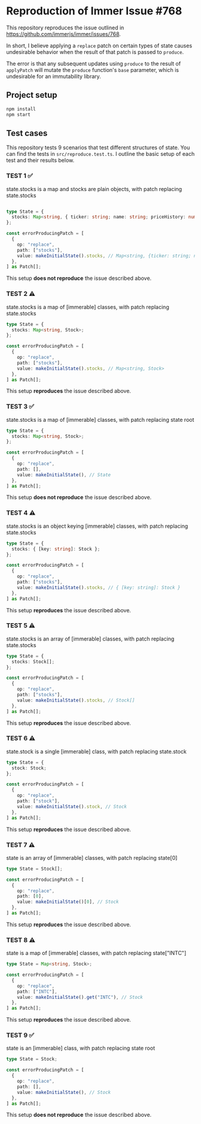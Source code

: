 # Reproduction of Immer Issue #768

This repository reproduces the issue outlined in https://github.com/immerjs/immer/issues/768.

In short, I believe applying a `replace` patch on certain types of state causes undesirable
behavior when the result of that patch is passed to `produce`.

The error is that any subsequent updates using `produce` to the result of `applyPatch` will mutate 
the `produce` function's `base` parameter, which is undesirable for an immutability library.

## Project setup

```bash
npm install
npm start
```

## Test cases

This repository tests 9 scenarios that test different structures of state. You can find the tests
in `src/reproduce.test.ts`. I outline the basic setup of each test and their results below.

### TEST 1 ✅

state.stocks is a map and stocks are plain objects, with patch replacing state.stocks

```ts

type State = { 
  stocks: Map<string, { ticker: string; name: string; priceHistory: number[] }>;
};

const errorProducingPatch = [
  {
    op: "replace",
    path: ["stocks"],
    value: makeInitialState().stocks, // Map<string, {ticker: string; name: string; priceHistory: number[]>
  },
] as Patch[];
```

️This setup **does not reproduce** the issue described above.

### TEST 2 ⚠️

state.stocks is a map of [immerable] classes, with patch replacing state.stocks

```ts
type State = {
  stocks: Map<string, Stock>;
};

const errorProducingPatch = [
  {
    op: "replace",
    path: ["stocks"],
    value: makeInitialState().stocks, // Map<string, Stock>
  },
] as Patch[];
```

️This setup **reproduces** the issue described above.

### TEST 3  ✅

state.stocks is a map of [immerable] classes, with patch replacing state root

```ts
type State = {
  stocks: Map<string, Stock>;
};

const errorProducingPatch = [
  {
    op: "replace",
    path: [],
    value: makeInitialState(), // State
  },
] as Patch[];
```

️This setup **does not reproduce** the issue described above.

### TEST 4 ⚠️

state.stocks is an object keying [immerable] classes, with patch replacing state.stocks

```ts
type State = {
  stocks: { [key: string]: Stock };
};

const errorProducingPatch = [
  {
    op: "replace",
    path: ["stocks"],
    value: makeInitialState().stocks, // { [key: string]: Stock }
  },
] as Patch[];
```

️This setup **reproduces** the issue described above.

### TEST 5 ⚠️

state.stocks is an array of [immerable] classes, with patch replacing state.stocks

```ts
type State = {
  stocks: Stock[];
};

const errorProducingPatch = [
  {
    op: "replace",
    path: ["stocks"],
    value: makeInitialState().stocks, // Stock[]
  },
] as Patch[];
```

️This setup **reproduces** the issue described above.

### TEST 6 ⚠️

state.stock is a single [immerable] class, with patch replacing state.stock

```ts
type State = {
  stock: Stock;
};

const errorProducingPatch = [
  {
    op: "replace",
    path: ["stock"],
    value: makeInitialState().stock, // Stock
  },
] as Patch[];
```

️This setup **reproduces** the issue described above.

### TEST 7 ⚠️

state is an array of [immerable] classes, with patch replacing state[0]

```ts
type State = Stock[];

const errorProducingPatch = [
  {
    op: "replace",
    path: [0],
    value: makeInitialState()[0], // Stock
  },
] as Patch[];
```

️This setup **reproduces** the issue described above.

### TEST 8 ⚠️

state is a map of [immerable] classes, with patch replacing state["INTC"] 

```ts
type State = Map<string, Stock>;

const errorProducingPatch = [
  {
    op: "replace",
    path: ["INTC"],
    value: makeInitialState().get("INTC"), // Stock
  },
] as Patch[];
```

️This setup **reproduces** the issue described above.

### TEST 9 ✅

state is an [immerable] class, with patch replacing state root

```ts
type State = Stock;

const errorProducingPatch = [
  {
    op: "replace",
    path: [],
    value: makeInitialState(), // Stock
  },
] as Patch[];
```

This setup **does not reproduce** the issue described above.
